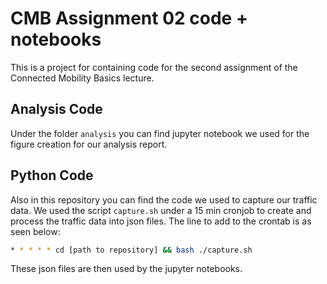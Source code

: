# CMB Assignment 02 code + notebooks

This is a project for containing code for the second assignment of the Connected Mobility Basics lecture.

## Analysis Code

Under the folder `analysis` you can find jupyter notebook we used for the figure creation for our analysis report.

## Python Code

Also in this repository you can find the code we used to capture our traffic data. We used the script `capture.sh` under a 15 min cronjob to create and process the traffic data into json files. The line to add to the crontab is as seen below:

```bash
* * * * * cd [path to repository] && bash ./capture.sh
```

These json files are then used by the jupyter notebooks.
